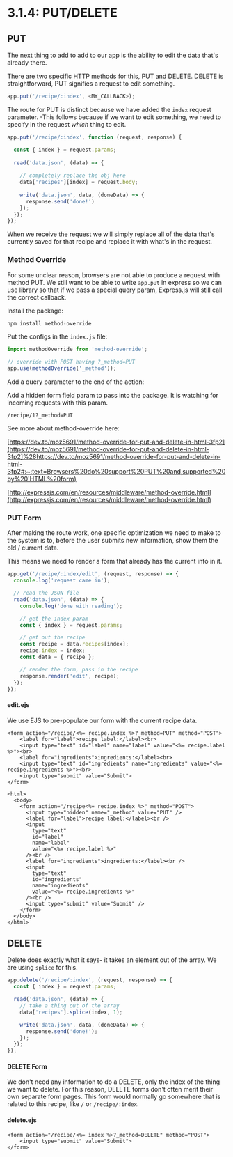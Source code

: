 # 3.1.4: PUT/DELETE

## PUT

The next thing to add to add to our app is the ability to edit the data that's already there.

There are two specific HTTP methods for this, PUT and DELETE. DELETE is straightforward, PUT signifies a request to edit something.

```javascript
app.put('/recipe/:index', <MY_CALLBACK>);
```

The route for PUT is distinct because we have added the `index` request parameter. -This follows because if we want to edit something, we need to specify in the request _which_ thing to edit.

```javascript
app.put('/recipe/:index', function (request, response) {

  const { index } = request.params;
  
  read('data.json', (data) => {
  
    // completely replace the obj here
    data['recipes'][index] = request.body;
  
    write('data.json', data, (doneData) => {
      response.send('done!')
    });
  });
});
```

When we receive the request we will simply replace all of the data that's currently saved for that recipe and replace it with what's in the request.

### Method Override

For some unclear reason, browsers are not able to produce a request with method PUT. We still want to be able to write `app.put` in express so we can use library so that if we pass a special query param,  Express.js will still call the correct callback.

Install the package:

```javascript
npm install method-override
```

Put the configs in the `index.js` file:

```javascript
import methodOverride from 'method-override';

// override with POST having ?_method=PUT
app.use(methodOverride('_method'));
```

Add a query parameter to the end of the action:

Add a hidden form field param to pass into the package. It is watching for incoming requests with this param.

```markup
/recipe/1?_method=PUT
```

See more about method-override here:

[https://dev.to/moz5691/method-override-for-put-and-delete-in-html-3fp2](https://dev.to/moz5691/method-override-for-put-and-delete-in-html-3fp2]%28https://dev.to/moz5691/method-override-for-put-and-delete-in-html-3fp2#:~:text=Browsers%20do%20support%20PUT%20and,supported%20by%20'HTML%20form)

[http://expressjs.com/en/resources/middleware/method-override.html](http://expressjs.com/en/resources/middleware/method-override.html)

### PUT Form

After making the route work, one specific optimization we need to make to the system is to, before the user submits new information, show them the old / current data.

This means we need to render a form that already has the current info in it.

```javascript
app.get('/recipe/:index/edit', (request, response) => {
  console.log('request came in');

  // read the JSON file
  read('data.json', (data) => {
    console.log('done with reading');

    // get the index param
    const { index } = request.params;

    // get out the recipe
    const recipe = data.recipes[index];
    recipe.index = index;
    const data = { recipe };

    // render the form, pass in the recipe
    response.render('edit', recipe);
  });
});
```

#### edit.ejs

We use EJS to pre-populate our form with the current recipe data.

```markup
<form action="/recipe/<%= recipe.index %>?_method=PUT" method="POST">
    <label for="label">recipe label:</label><br>
    <input type="text" id="label" name="label" value="<%= recipe.label %>"><br>
    <label for="ingredients">ingredients:</label><br>
    <input type="text" id="ingredients" name="ingredients" value="<%= recipe.ingredients %>"><br>
    <input type="submit" value="Submit">
</form>
```

```markup
<html>
  <body>
    <form action="/recipe<%= recipe.index %>" method="POST">
      <input type="hidden" name="_method" value="PUT" />
      <label for="label">recipe label:</label><br />
      <input
        type="text"
        id="label"
        name="label"
        value="<%= recipe.label %>"
      /><br />
      <label for="ingredients">ingredients:</label><br />
      <input
        type="text"
        id="ingredients"
        name="ingredients"
        value="<%= recipe.ingredients %>"
      /><br />
      <input type="submit" value="Submit" />
    </form>
  </body>
</html>
```

## DELETE

Delete does exactly what it says- it takes an element out of the array. We are using `splice` for this.

```javascript
app.delete('/recipe/:index', (request, response) => {
  const { index } = request.params;

  read('data.json', (data) => {
    // take a thing out of the array
    data['recipes'].splice(index, 1);

    write('data.json', data, (doneData) => {
      response.send('done!');
    });
  });
});
```

#### DELETE Form

We don't need any information to do a DELETE, only the index of the thing we want to delete. For this reason, DELETE forms don't often merit their own separate form pages. This form would normally go somewhere that is related to this recipe, like `/` or `/recipe/:index`.

#### delete.ejs

```markup
<form action="/recipe/<%= index %>?_method=DELETE" method="POST">
    <input type="submit" value="Submit">
</form> 
```

